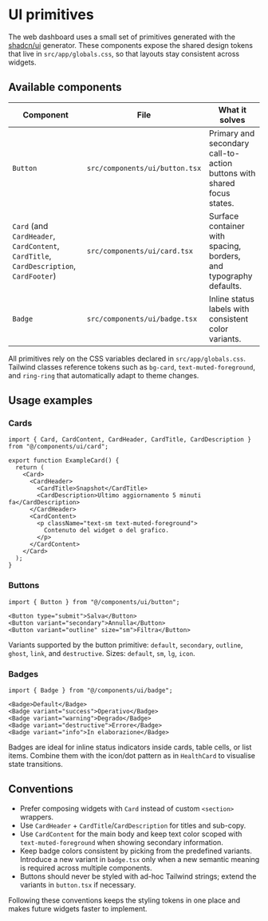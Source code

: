 # UI primitives

The web dashboard uses a small set of primitives generated with the [shadcn/ui](https://ui.shadcn.com) generator. These components expose the shared design tokens that live in `src/app/globals.css`, so that layouts stay consistent across widgets.

## Available components

| Component | File | What it solves |
| --- | --- | --- |
| `Button` | `src/components/ui/button.tsx` | Primary and secondary call-to-action buttons with shared focus states. |
| `Card` (and `CardHeader`, `CardContent`, `CardTitle`, `CardDescription`, `CardFooter`) | `src/components/ui/card.tsx` | Surface container with spacing, borders, and typography defaults. |
| `Badge` | `src/components/ui/badge.tsx` | Inline status labels with consistent color variants. |

All primitives rely on the CSS variables declared in `src/app/globals.css`. Tailwind classes reference tokens such as `bg-card`, `text-muted-foreground`, and `ring-ring` that automatically adapt to theme changes.

## Usage examples

### Cards

```tsx
import { Card, CardContent, CardHeader, CardTitle, CardDescription } from "@/components/ui/card";

export function ExampleCard() {
  return (
    <Card>
      <CardHeader>
        <CardTitle>Snapshot</CardTitle>
        <CardDescription>Ultimo aggiornamento 5 minuti fa</CardDescription>
      </CardHeader>
      <CardContent>
        <p className="text-sm text-muted-foreground">
          Contenuto del widget o del grafico.
        </p>
      </CardContent>
    </Card>
  );
}
```

### Buttons

```tsx
import { Button } from "@/components/ui/button";

<Button type="submit">Salva</Button>
<Button variant="secondary">Annulla</Button>
<Button variant="outline" size="sm">Filtra</Button>
```

Variants supported by the button primitive: `default`, `secondary`, `outline`, `ghost`, `link`, and `destructive`. Sizes: `default`, `sm`, `lg`, `icon`.

### Badges

```tsx
import { Badge } from "@/components/ui/badge";

<Badge>Default</Badge>
<Badge variant="success">Operativo</Badge>
<Badge variant="warning">Degrado</Badge>
<Badge variant="destructive">Errore</Badge>
<Badge variant="info">In elaborazione</Badge>
```

Badges are ideal for inline status indicators inside cards, table cells, or list items. Combine them with the icon/dot pattern as in `HealthCard` to visualise state transitions.

## Conventions

- Prefer composing widgets with `Card` instead of custom `<section>` wrappers.
- Use `CardHeader` + `CardTitle`/`CardDescription` for titles and sub-copy.
- Use `CardContent` for the main body and keep text color scoped with `text-muted-foreground` when showing secondary information.
- Keep badge colors consistent by picking from the predefined variants. Introduce a new variant in `badge.tsx` only when a new semantic meaning is required across multiple components.
- Buttons should never be styled with ad-hoc Tailwind strings; extend the variants in `button.tsx` if necessary.

Following these conventions keeps the styling tokens in one place and makes future widgets faster to implement.

